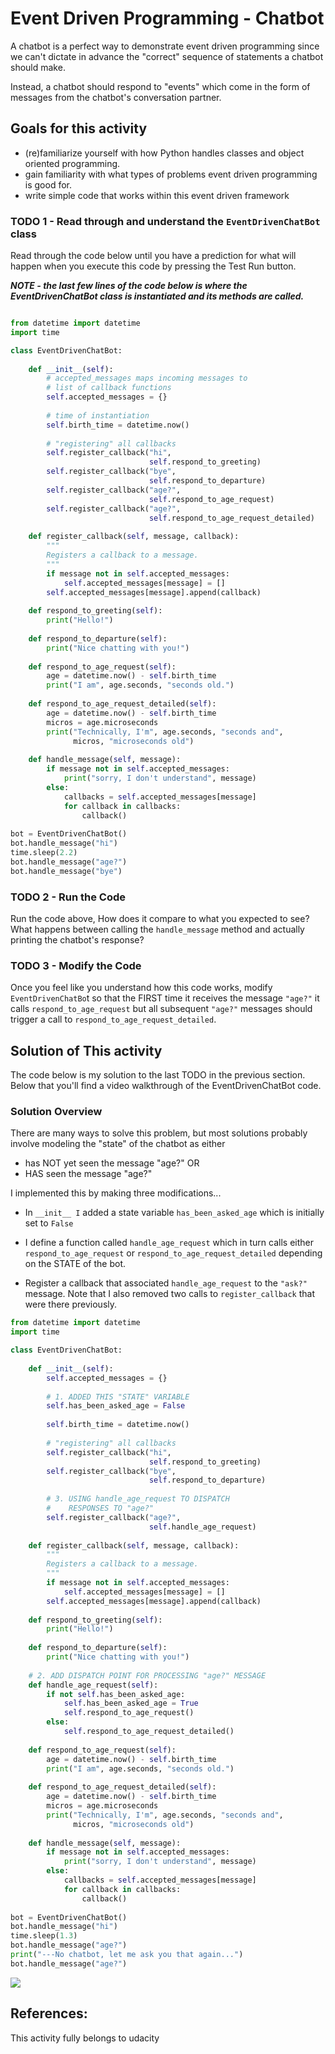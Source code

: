 # Event Driven Programming - Chatbot
A chatbot is a perfect way to demonstrate event driven programming since we can't dictate in advance the "correct" sequence of statements a chatbot should make.

Instead, a chatbot should respond to "events" which come in the form of messages from the chatbot's conversation partner.

## Goals for this activity
* (re)familiarize yourself with how Python handles classes and object oriented programming.
* gain familiarity with what types of problems event driven programming is good for.
* write simple code that works within this event driven framework

### TODO 1 - Read through and understand the `EventDrivenChatBot` class
Read through the code below until you have a prediction for what will happen when you execute this code by pressing the Test Run button.

***NOTE - the last few lines of the code below is where the EventDrivenChatBot class is instantiated and its methods are called.***

```python

from datetime import datetime
import time

class EventDrivenChatBot:
    
    def __init__(self):
        # accepted_messages maps incoming messages to 
        # list of callback functions
        self.accepted_messages = {}
        
        # time of instantiation
        self.birth_time = datetime.now()
        
        # "registering" all callbacks
        self.register_callback("hi", 
                               self.respond_to_greeting)
        self.register_callback("bye", 
                               self.respond_to_departure)
        self.register_callback("age?",
                               self.respond_to_age_request)
        self.register_callback("age?",
                               self.respond_to_age_request_detailed)
    
    def register_callback(self, message, callback):
        """
        Registers a callback to a message.
        """
        if message not in self.accepted_messages:
            self.accepted_messages[message] = []
        self.accepted_messages[message].append(callback)
        
    def respond_to_greeting(self):
        print("Hello!")
        
    def respond_to_departure(self):
        print("Nice chatting with you!")
            
    def respond_to_age_request(self):
        age = datetime.now() - self.birth_time
        print("I am", age.seconds, "seconds old.")
        
    def respond_to_age_request_detailed(self):
        age = datetime.now() - self.birth_time
        micros = age.microseconds
        print("Technically, I'm", age.seconds, "seconds and", 
              micros, "microseconds old")
        
    def handle_message(self, message):
        if message not in self.accepted_messages:
            print("sorry, I don't understand", message)
        else:
            callbacks = self.accepted_messages[message]
            for callback in callbacks:
                callback() 
                
bot = EventDrivenChatBot()
bot.handle_message("hi")
time.sleep(2.2)
bot.handle_message("age?")
bot.handle_message("bye")

```
### TODO 2 - Run the Code
Run the code above, How does it compare to what you expected to see? What happens between calling the `handle_message` method and actually printing the chatbot's response?

### TODO 3 - Modify the Code
Once you feel like you understand how this code works, modify `EventDrivenChatBo`t so that the FIRST time it receives the message `"age?"` it calls `respond_to_age_request` but all subsequent `"age?"` messages should trigger a call to `respond_to_age_request_detailed`.

## Solution of This activity

The code below is my solution to the last TODO in the previous section. Below that you'll find a video walkthrough of the EventDrivenChatBot code.

### Solution Overview
There are many ways to solve this problem, but most solutions probably involve modeling the "state" of the chatbot as either

* has NOT yet seen the message "age?" OR
* HAS seen the message "age?"

I implemented this by making three modifications...

* In `__init__ I` added a state variable `has_been_asked_age` which is initially set to `False`

* I define a function called `handle_age_request` which in turn calls either `respond_to_age_request` or `respond_to_age_request_detailed` depending on the STATE of the bot.

* Register a callback that associated `handle_age_request` to the `"ask?"` message. Note that I also removed two calls to `register_callback` that were there previously.

```python
from datetime import datetime
import time

class EventDrivenChatBot:
    
    def __init__(self):
        self.accepted_messages = {}
        
        # 1. ADDED THIS "STATE" VARIABLE
        self.has_been_asked_age = False
        
        self.birth_time = datetime.now()
        
        # "registering" all callbacks
        self.register_callback("hi", 
                               self.respond_to_greeting)
        self.register_callback("bye", 
                               self.respond_to_departure)
        
        # 3. USING handle_age_request TO DISPATCH
        #    RESPONSES TO "age?"
        self.register_callback("age?",
                               self.handle_age_request)
    
    def register_callback(self, message, callback):
        """
        Registers a callback to a message.
        """
        if message not in self.accepted_messages:
            self.accepted_messages[message] = []
        self.accepted_messages[message].append(callback)
        
    def respond_to_greeting(self):
        print("Hello!")
        
    def respond_to_departure(self):
        print("Nice chatting with you!")
    
    # 2. ADD DISPATCH POINT FOR PROCESSING "age?" MESSAGE
    def handle_age_request(self):
        if not self.has_been_asked_age:
            self.has_been_asked_age = True
            self.respond_to_age_request()
        else:
            self.respond_to_age_request_detailed()
            
    def respond_to_age_request(self):
        age = datetime.now() - self.birth_time
        print("I am", age.seconds, "seconds old.")
        
    def respond_to_age_request_detailed(self):
        age = datetime.now() - self.birth_time
        micros = age.microseconds
        print("Technically, I'm", age.seconds, "seconds and", 
              micros, "microseconds old")
        
    def handle_message(self, message):
        if message not in self.accepted_messages:
            print("sorry, I don't understand", message)
        else:
            callbacks = self.accepted_messages[message]
            for callback in callbacks:
                callback()
                
bot = EventDrivenChatBot()
bot.handle_message("hi")
time.sleep(1.3)
bot.handle_message("age?")
print("---No chatbot, let me ask you that again...")
bot.handle_message("age?")

```
![](https://youtu.be/f_GPA9ULqJU)

## References:
This activity fully belongs to udacity
